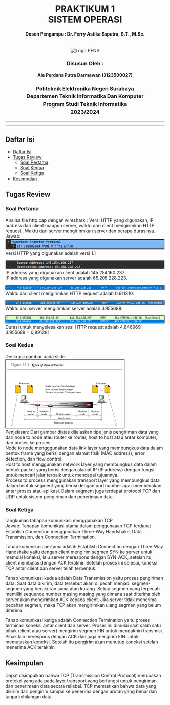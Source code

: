 <div align="center">
  <h1 style="text-align: center;font-weight: bold">PRAKTIKUM 1<br>SISTEM OPERASI</h1>
  <h4 style="text-align: center;">Dosen Pengampu : Dr. Ferry Astika Saputra, S.T., M.Sc.</h4>
</div>
<br />
<div align="center">
  <img src="https://upload.wikimedia.org/wikipedia/id/4/44/Logo_PENS.png" alt="Logo PENS">
  <h3 style="text-align: center;">Disusun Oleh : </h3>
  <p style="text-align: center;">
    <strong>Ale Perdana Putra Darmawan (3123500027) </strong><br>
  </p>
<h3 style="text-align: center;line-height: 1.5">Politeknik Elektronika Negeri Surabaya<br>Departemen Teknik Informatika Dan Komputer<br>Program Studi Teknik Informatika<br>2023/2024</h3>
  <hr><hr>
</div>

## Daftar Isi
- [Daftar Isi](#daftar-isi)
- [Tugas Review](#tugas-review)
  - [Soal Pertama](#soal-pertama)
  - [Soal Kedua](#soal-kedua)
  - [Soal Ketiga](#soal-ketiga)
- [Kesimpulan](#kesimpulan)

## Tugas Review
### Soal Pertama
Analisa file http.cap dengan wireshark : Versi HTTP yang digunakan, IP address dari client maupun server, waktu dari client mengirimkan HTTP request., Waktu dari server mengirinmkan server dan berapa durasinya.<br>
Jawab:<br>
![img](Assets/img1.png)<br>
Versi HTTP yang digunakan adalah versi 1.1

![img](Assets/img2.png)<br>
IP address yang digunakan client adalah 145.254.160.237.<br>
IP address yang digunakan server adalah 65.208.228.223.<br>

![img](Assets/img3.png)<br>
Waktu dari client mengirimkan HTTP request adalah 0.911310.

![img](Assets/img4.png)<br>
Waktu dari server mengirimkan server adalah 3.955688.

![img](Assets/img5.png)<br>
Durasi untuk menyelesaikan sesi HTTP request adalah 4,846969 - 3.955688 = 0,891281.<br>

### Soal Kedua
Deskripsi gambar pada slide.<br>
![img](Assets/img6.png)<br>
Penjelasan: Dari gambar diatas dijelaskan tipe jenis pengiriman data yang dari node to node atau router ke router, host to host atau antar komputer, dan proses ke proses. <br>
Node to node mengggunakan data link layer yang membungkus data dalam bentuk frame yang berisi dengan alamat fisik (MAC address), error detection, dan flow control.<br>
Host to host menggunakan network layer yang membungkus data dalam bentuk packet yang berisi dengan alamat IP (IP address) dengan fungsi untuk mencari jalur terbaik untuk mencapai tujuannya.<br>
Process to process menggunakan transport layer yang membungkus data dalam bentuk segment yang berisi dengan port number agar membedakan antar proses atau aplikasi. Dalam segment juga terdapat protocol TCP dan UDP untuk sistem pengiriman dan penerimaan data.

### Soal Ketiga
rangkuman tahapan komunikasi menggunakan TCP<br>
Jawab: Tahapan komunikasi utama dalam penggunaaan TCP terdapat Establish Connection menggunakan Three-Way Handshake, Data Transmission, dan Connection Termination. 

Tahap komunikasi pertama adalah Establish Connection dengan Three-Way Handshake yaitu dengan client mengirim segmen SYN ke server untuk memulai koneksi, lalu server  merespons dengan SYN-ACK, setelah itu, client membalas dengan ACK terakhir. Setelah proses ini selesai, koneksi TCP antar client dan server telah terbentuk.

Tahap komunikasi kedua adalah Data Transmission yaitu proses pengiriman data. Saat data dikirim, data tersebut akan di pecah menjadi segmen-segmen yang berukuran sama atau kurang. Setiap segmen yang terpecah memiliki sequence number masing masing yang dimana saat diterima oleh server akan mengirimkan ACK kepada client. Jika server tidak menerima pecahan segmen, maka TCP akan mengirimkan ulang segmen yang belum diterima.

Tahap komunikasi ketiga adalah Connection Termination yaitu proses terminasi koneksi antar client dan server. Proses ini dimulai saat salah satu pihak (client atau server) mengirim segmen FIN untuk mengakhiri transmisi. Pihak lain merespons dengan ACK dan juga mengirim FIN untuk memutuskan koneksi. Setelah itu pengirim akan menutup koneksi setelah menerima ACK terakhir.

## Kesimpulan
Dapat disimpulkan bahwa TCP (Transmission Control Protocol) merupakan protokol yang ada pada layer transport yang berfungsi untuk pengiriman dan penerimaan data secara reliabel. TCP memastikan bahwa data yang dikirim dari pengirim sampai ke penerima dengan urutan yang benar dan tanpa kehilangan data.